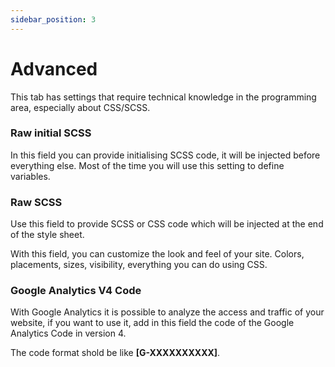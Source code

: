 ```yaml
---
sidebar_position: 3
---
```


# Advanced

This tab has settings that require technical knowledge in the programming area, especially about CSS/SCSS.

### Raw initial SCSS

In this field you can provide initialising SCSS code, it will be injected before everything else. Most of the time you will use this setting to define variables.

### Raw SCSS

Use this field to provide SCSS or CSS code which will be injected at the end of the style sheet.

With this field, you can customize the look and feel of your site. Colors, placements, sizes, visibility, everything you can do using CSS.

### Google Analytics V4 Code

With Google Analytics it is possible to analyze the access and traffic of your website, if you want to use it, add in this field the code of the Google Analytics Code in version 4.

The code format shold be like **[G-XXXXXXXXXX]**.
